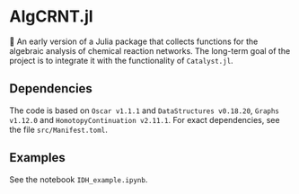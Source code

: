 # AlgCRNT.jl

🚀 An early version of a Julia package that collects functions for the algebraic analysis of chemical reaction networks.
The long-term goal of the project is to integrate it with the functionality of `Catalyst.jl`.

## Dependencies
The code is based on `Oscar v1.1.1` and `DataStructures v0.18.20`, `Graphs v1.12.0` and `HomotopyContinuation v2.11.1`. 
For exact dependencies, see the file `src/Manifest.toml`.

## Examples
See the notebook `IDH_example.ipynb`.
